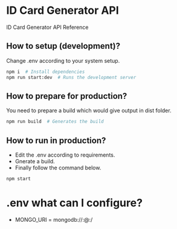 # ID Card Generator API

ID Card Generator API Reference

## How to setup (development)?

Change .env according to your system setup.

```bash
npm i  # Install dependencies
npm run start:dev  # Runs the development server
```

## How to prepare for production?

You need to prepare a build which would give output in dist folder.

```bash
npm run build  # Generates the build
```

## How to run in production?

- Edit the .env according to requirements.
- Gnerate a build.
- Finally follow the command below.

```bash
npm start
```

# .env what can I configure?

- MONGO_URI = mongodb://<username>:<password>@<host>:<port>/<dbname>
